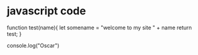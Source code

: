 # javascript code

function test(name){
  let somename = "welcome to my site " + name
  return test;
}

console.log("Oscar")
